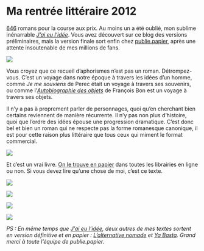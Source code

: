 # Ma rentrée littéraire 2012

[646](http://www.actualitte.com/librairies/les-100-000-exemplaires-une-economie-qui-se-decide-de-plus-en-plus-tot-36421.htm) romans pour la course aux prix. Au moins un a été oublié, mon sublime inénarrable [*J’ai eu l’idée*](https://tcrouzet.com/id/). Vous avez découvert sur ce blog des versions préliminaires, mais la version finale sort enfin chez [publie.papier](http://publiepapier.fr/), après une attente insoutenable de mes millions de fans.<span id="more-27427"></span>

![](https://tcrouzet.com/images_tc/2012/09/id1.jpg)

Vous croyez que ce recueil d’aphorismes n’est pas un roman. Détrompez-vous. C’est un voyage dans notre époque à travers les idées d’un homme, comme *Je me souviens* de Perec était un voyage à travers ses souvenirs, ou comme l’[*Autobiographie des objets*](https://tcrouzet.com/2012/08/31/francois-bon-et-le-diy/) de François Bon est un voyage à travers ses objets.

Il n’y a pas à proprement parler de personnages, quoi qu’en cherchant bien certains reviennent de manière récurrente. Il n’y pas non plus d’histoire, quoi que l’ordre des idées épouse une progression dramatique. C’est donc bel et bien un roman qui ne respecte pas la forme romanesque canonique, il est pour cette raison plus littéraire que tous ceux qui miment le format commercial.

![](https://tcrouzet.com/images_tc/2012/09/id2.jpg)

Et c’est un vrai livre. [On le trouve en papier](https://tcrouzet.com/id/) dans toutes les librairies en ligne ou non. Si vous devez lire qu’une chose de moi, c’est ce texte.

![](https://tcrouzet.com/images_tc/2012/09/id-p1.png)

![](https://tcrouzet.com/images_tc/2012/09/id-p2.png)

![](https://tcrouzet.com/images_tc/2012/09/id-p3.png)

![](https://tcrouzet.com/images_tc/2012/09/id-p4.png)

*PS : En même temps que [*J’ai eu l’idée*](https://tcrouzet.com/id/), deux autres de mes textes sortent en version définitive et en papier : [*L’alternative nomade*](https://tcrouzet.com/alternative-nomade/) et [*Ya Basta*](https://tcrouzet.com/ya-basta/). Grand merci à toute l’équipe de publie.papier.*